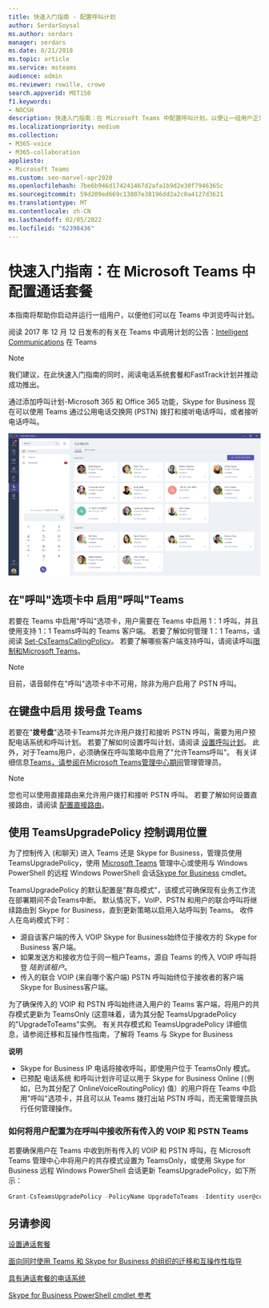 ```yaml
---
title: 快速入门指南 - 配置呼叫计划
author: SerdarSoysal
ms.author: serdars
manager: serdars
ms.date: 8/21/2018
ms.topic: article
ms.service: msteams
audience: admin
ms.reviewer: rowille, crowe
search.appverid: MET150
f1.keywords:
- NOCSH
description: 快速入门指南：在 Microsoft Teams 中配置呼叫计划，以便让一组用户正常运行。
ms.localizationpriority: medium
ms.collection:
- M365-voice
- M365-collaboration
appliesto:
- Microsoft Teams
ms.custom: seo-marvel-apr2020
ms.openlocfilehash: 7be6b946d174241467d2afa1b9d2e30f7946365c
ms.sourcegitcommit: 59d209ed669c13807e38196dd2a2c0a4127d3621
ms.translationtype: MT
ms.contentlocale: zh-CN
ms.lasthandoff: 02/05/2022
ms.locfileid: "62398436"
---
```

# <a name="quick-start-guide-configuring-calling-plans-in-microsoft-teams"></a>快速入门指南：在 Microsoft Teams 中配置通话套餐

本指南将帮助你启动并运行一组用户，以便他们可以在 Teams 中浏览呼叫计划。

阅读 2017 年 12 月 12 日发布的有关在 Teams 中调用计划的公告：[Intelligent Communications](https://aka.ms/ipyqus) 在 Teams

> [!NOTE]
> 我们建议，在此快速入门指南的同时，阅读电话系统套餐和FastTrack计划并[](calling-plan-landing-page.md)推动成功推出。[](https://aka.ms/cloudvoice)

通过添加呼叫计划-Microsoft 365 和 Office 365 功能，Skype for Business 现在可以使用 Teams 通过公用电话交换网 (PSTN) 拨打和接听电话呼叫，或者接听电话呼叫。

![显示"联系人"页面的屏幕截图Teams。](media/Calling_in_Teams.png)
## <a name="prerequisites-for-enabling-the-calls-tab-in-teams"></a>在"呼叫"选项卡中 **启用**"呼叫"Teams
若要在 Teams  中启用"呼叫"选项卡，用户需要在 Teams 中启用 1：1 呼叫，并且使用支持 1：1 Teams呼叫的 Teams 客户端。 若要了解如何管理 1：1 Teams，请阅读 [Set-CsTeamsCallingPolicy](/powershell/module/skype/set-csteamscallingpolicy)。 若要了解哪些客户端支持呼叫，请阅读呼叫[限制和Microsoft Teams](./limits-specifications-teams.md)。

> [!NOTE]
> 目前，语音邮件在"呼叫"选项卡中不可用，除非为用户启用了 PSTN 呼叫。 

## <a name="prerequisites-for-enabling-the-dial-pad-in-teams"></a>在键盘中启用 **拨号盘** Teams
若要在"**拨号盘**"选项卡Teams并允许用户拨打和接听 PSTN 呼叫，需要为用户预配电话系统和呼叫计划。 若要了解如何设置呼叫计划，请阅读 [设置呼叫计划](./set-up-calling-plans.md)。
此外，对于Teams用户，必须确保在呼叫策略中启用了"允许Teams呼叫"。 有关详细信息[Teams，请参阅在Microsoft Teams管理中心期间](./manage-teams-skypeforbusiness-admin-center.md)管理管理员。
> [!NOTE]
> 您也可以使用直接路由来允许用户拨打和接听 PSTN 呼叫。 若要了解如何设置直接路由，请阅读 [配置直接路由](./direct-routing-configure.md)。

## <a name="using-teamsupgradepolicy-to-control-where-calls-land"></a>使用 TeamsUpgradePolicy 控制调用位置
为了控制传入 (和聊天) 进入 Teams 还是 Skype for Business，管理员使用 TeamsUpgradePolicy，使用 [Microsoft Teams](https://aka.ms/teamsadmincenter) 管理中心或使用与 Windows PowerShell 的远程 Windows PowerShell 会话[Skype for Business](/powershell/module/skype) cmdlet。


TeamsUpgradePolicy 的默认配置是"群岛模式"，该模式可确保现有业务工作流在部署期间不会Teams中断。 默认情况下，VoIP、PSTN 和用户的联合呼叫将继续路由到 Skype for Business，直到更新策略以启用入站呼叫到 Teams。  收件人在岛屿模式下时：

 - 源自该客户端的传入 VOIP Skype for Business始终位于接收方的 Skype for Business 客户端。
 - 如果发送方和接收方位于同一租户Teams，源自 Teams 的传入 VOIP 呼叫将登 *陆到该租户*。
 - 传入的联合 VOIP (来自哪个客户端) PSTN 呼叫始终位于接收者的客户端Skype for Business客户端。
 
为了确保传入的 VOIP 和 PSTN 呼叫始终进入用户的 Teams 客户端，将用户的共存模式更新为 TeamsOnly (这意味着，请为其分配 TeamsUpgradePolicy 的"UpgradeToTeams"实例。  有关共存模式和 TeamsUpgradePolicy 详细信息，请参阅迁移和互操作性[](./migration-interop-guidance-for-teams-with-skype.md)指南，了解将 Teams 与 Skype for Business

**说明**
 - Skype for Business IP 电话将接收呼叫，即使用户位于 TeamsOnly 模式。  
 - 已预配 电话系统 和呼叫计划许可证以用于 Skype for Business Online (（例如，已为其分配了 OnlineVoiceRoutingPolicy) 值）的用户将在 Teams 中启用"呼叫"选项卡，并且可以从 Teams 拨打出站 PSTN 呼叫，而无需管理员执行任何管理操作。


### <a name="how-to-configure-users-to-receive-all-incoming-voip-and-pstn-calls-in-teams"></a>如何将用户配置为在呼叫中接收所有传入的 VOIP 和 PSTN Teams
若要确保用户在 Teams 中收到所有传入的 VOIP 和 PSTN 呼叫，在 Microsoft Teams 管理中心中将用户的共存模式设置为 TeamsOnly，或使用 Skype for Business 远程 Windows PowerShell 会话更新 TeamsUpgradePolicy，如下所示：

```powershell
Grant-CsTeamsUpgradePolicy -PolicyName UpgradeToTeams -Identity user@contoso.com
```

## <a name="see-also"></a>另请参阅
[设置通话套餐](/SkypeForBusiness/what-are-calling-plans-in-office-365/set-up-calling-plans)

[面向同时使用 Teams 和 Skype for Business 的组织的迁移和互操作性指导](./migration-interop-guidance-for-teams-with-skype.md)

[具有通话套餐的电话系统](calling-plan-landing-page.md)

[Skype for Business PowerShell cmdlet 参考](/powershell/module/skype)
